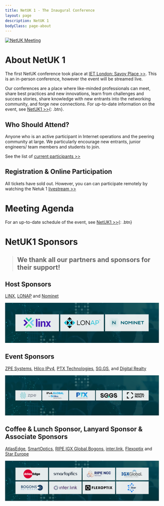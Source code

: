 ```yaml
---
title: NetUK 1 - The Inaugural Conference
layout: page
description: NetUK 1
bodyClass: page-about
---
```


<a href="https://tickets.netuk.org/NetUK1/">
   <img src="/images/netuk1-event-website-banner.svg" alt="NetUK Meeting">
</a>

# About NetUK 1

The first NetUK conference took place at [IET London: Savoy Place >>](https://savoyplace.theiet.org/). This is an in-person conference, however the event will be streamed live.

Our conferences are a place where like-minded professionals can meet, share best practices and new innovations, learn from challenges and success stories, share knowledge with new entrants into the networking community, and forge new connections.
For up-to-date information on the event, see [NetUK1 >>](https://indico.netuk.org/event/1/){: .btn}.

## Who Should Attend?

Anyone who is an active participant in Internet operations and the peering community at large. We particularly encourage new entrants, junior engineers/ team members and students to join.

See the list of [current participants >>](https://indico.netuk.org/event/1/registrations/participants)

## Registration & Online Participation

All tickets have sold out. However, you can can participate remotely by watching the Netuk 1 [livestream >>](https://www.youtube.com/watch?v=-3IwQOc5tfg)

# Meeting Agenda

For an up-to-date schedule of the event, see [NetUK1 >>](https://indico.netuk.org/event/1/timetable/#20240708.detailed){: .btn}

# NetUK1 Sponsors

> ## We thank all our partners and sponsors for their support!

## Host Sponsors

[LINX](https://savoyplace.theiet.org/), [LONAP](https://savoyplace.theiet.org/) and [Nominet](https://savoyplace.theiet.org/)

<img src="/images/NetUK 1 Sponsors T1.png" alt="Host Sponsors">

## Event Sponsors

[ZPE Systems](https://zpesystems.com/), [Hilco IPv4](https://ipv4.global/), [PTX Technologies](https://www.ptxtech.io/), [SG.GS](https://www.sg.gs/), and [Digital Realty](https://www.digitalrealty.co.uk/)

 <img src="/images/NetUK 1 Sponsors T2.png" alt="Event Sponsors">

## Coffee & Lunch Sponsor, Lanyard Sponsor & Associate Sponsors

[AtlasEdge](https://atlasedge.com/), [SmartOptics](https://smartoptics.com/), [RIPE](https://www.ripe.net),[IGX Global](https://igxglobal.com),[Bogons](https://www.bogons.net/), [inter.link](https://inter.link/), [Flexoptix](https://www.flexoptix.net/en) and [Star Europe](http://stareurope.eu/)

<img src="/images/NetUK 1 Sponsors T3.png" alt="Event Sponsors">